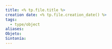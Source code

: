 ```yaml
---
title: <% tp.file.title %>
creation date: <% tp.file.creation_date() %>
tags:
  - type/object
aliases: 
Objeto: 
Sintonía:
---
```


